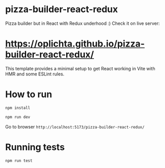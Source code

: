 # pizza-builder-react-redux

Pizza builder but in React with Redux underhood :) 
Check it on live server: 
# https://oplichta.github.io/pizza-builder-react-redux/

This template provides a minimal setup to get React working in Vite with HMR and some ESLint rules.

# How to run

```sh
npm install 

npm run dev
```

Go to browser ```http://localhost:5173/pizza-builder-react-redux/```

# Running tests

```sh
npm run test
```

